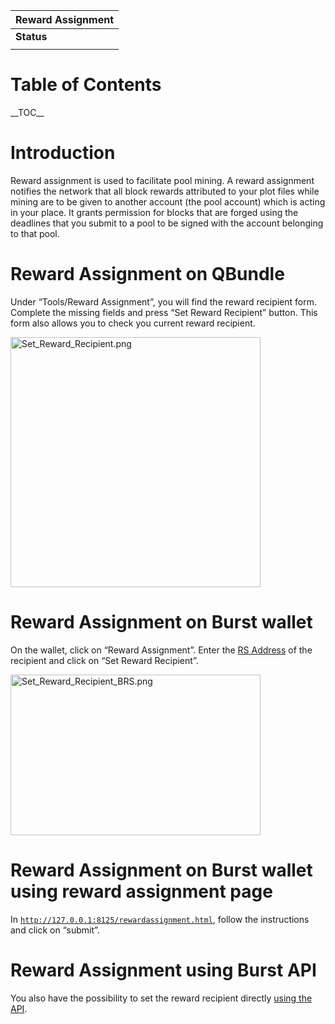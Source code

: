 | Reward Assignment |
|-------------------|
| **Status**        |
||

Table of Contents
=================

\_\_TOC\_\_

Introduction
============

Reward assignment is used to facilitate pool mining. A reward assignment notifies the network that all block rewards attributed to your plot files while mining are to be given to another account (the pool account) which is acting in your place. It grants permission for blocks that are forged using the deadlines that you submit to a pool to be signed with the account belonging to that pool.

Reward Assignment on QBundle
============================

Under “Tools/Reward Assignment”, you will find the reward recipient form. Complete the missing fields and press “Set Reward Recipient” button. This form also allows you to check you current reward recipient.

<img src="Set_Reward_Recipient.png" title="Set_Reward_Recipient.png" alt="Set_Reward_Recipient.png" width="400" height="400" />

Reward Assignment on Burst wallet
=================================

On the wallet, click on “Reward Assignment”. Enter the [RS Address](rs-address-format.md) of the recipient and click on “Set Reward Recipient”.

<img src="Set_Reward_Recipient_BRS.png" title="Set_Reward_Recipient_BRS.png" alt="Set_Reward_Recipient_BRS.png" width="400" height="257" />

Reward Assignment on Burst wallet using reward assignment page
==============================================================

In [`http://127.0.0.1:8125/rewardassignment.html`](http://127.0.0.1:8125/rewardassignment.html), follow the instructions and click on “submit”.

Reward Assignment using Burst API
=================================

You also have the possibility to set the reward recipient directly [using the API](the-burst-api-set-reward-recipient.md).
